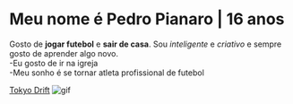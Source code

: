 # Meu nome é **Pedro Pianaro** | 16 anos
Gosto de **jogar futebol** e **sair de casa**. Sou _inteligente_ e _criativo_ e sempre gosto de aprender algo novo.
<br>-Eu gosto de ir na igreja
<br>-Meu sonho é se tornar atleta profissional de futebol

[Tokyo Drift](https://youtu.be/iuJDhFRDx9M?si=pE8L49DK3jA9tWBk)
![gif](https://media.tenor.com/kkkBm71bkRcAAAAi/trollface-troll-face-terror-png.gif)

